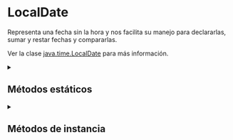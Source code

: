 # LocalDate
Representa una fecha sin la hora y nos facilita su manejo para declararlas, sumar y restar fechas y compararlas.

Ver la clase [java.time.LocalDate](https://docs.oracle.com/en/java/javase/17/docs/api/java.base/java/time/LocalDate.html) para más información.

<details>
<summary><h2>Métodos estáticos</h2></summary>

<details>
<summary><h3>from(TemporalAccessor temporal)</h3></summary>

Devuelve una instancia `LocalDate` de un objeto `TemporalAccesor`.

#### Ejemplo
```java
LocalDate date = LocalDate.from(ZonedDateTime.now());
System.out.println(date);
```
> Imprime: 2022-12-03
</details>

<details>
<summary><h3>now()</h3></summary>

Obtiene la fecha actual del reloj del sistema.

#### Ejemplo
```java
LocalDate date = LocalDate.now();
System.out.println(date);
```
> Imprime: 2022-12-03
</details>

<details>
<summary><h3>now(Clock clock)</h3></summary>

Obtiene la fecha actual del reloj especificado.

#### Ejemplo
```java
Clock reloj = Clock.systemUTC();
LocalDate fecha = LocalDate.now(reloj);
System.out.println(fecha);
```
> Imprime: 2022-12-03
</details>

<details>
<summary><h3>of(int year, int month, int dayOfMonth)</h3></summary>

Obtiene la fecha a partir de los argumentos pasados.

#### Ejemplo
```java
LocalDate fecha = LocalDate.of(2012, 2, 27);
System.out.println(fecha);
```
> Imprime: 2012-02-27
</details>

<details>
<summary><h3>of(int year, Month month, int dayOfMonth)</h3></summary>

Obtiene la fecha a partir de los argumentos pasados.

#### Ejemplo
```java
LocalDate fecha = LocalDate.of(1988, Month.APRIL, 27);
System.out.println(fecha);
```
> Imprime: 1988-04-27
</details>

<details>
<summary><h3>ofEpochDay(long epochDay)</h3></summary>

Obtiene la fecha a partir de la cantidad de días especificada desde el epoch.

#### Ejemplo
```java
LocalDate fecha = LocalDate.ofEpochDay(2780);
System.out.println(fecha);
```
> Imprime: 1977-08-12
</details>

<details>
<summary><h3>ofInstant(Instant instant, ZoneId zone)</h3></summary>

Obtiene la fecha a partir del instante pasado como argumento y la `ZoneId`.

#### Ejemplo
```java
LocalDate fecha = LocalDate.ofInstant(Instant.now(), ZoneId.of("Asia/Karachi"));
System.out.println(fecha);
```
> Imprime: 2022-12-03
</details>

<details>
<summary><h3>ofYearDay(int year, int dayOfYear)</h3></summary>

Obtiene la fecha a partir del año especificado y los días de ese año.

#### Ejemplo
```java
LocalDate fecha = LocalDate.ofYearDay(2000, 243);
System.out.println(fecha);
```
> Imprime: 2000-08-30
</details>

<details>
<summary><h3>parse(CharSequence text)</h3></summary>

Obtiene una fecha desde un String como "2007-12-03".

#### Ejemplo
```java
LocalDate fecha = LocalDate.parse("2007-12-03");
System.out.println(fecha);
```
> Imprime: 2007-12-03
</details>

<details>
<summary><h3>parse(CharSequence text, DateTimeFormatter formatter)</h3></summary>

Obtiene una fecha desde un String y el formato específico del String.

#### Ejemplo
```java
LocalDate fecha = LocalDate.parse("05/11/1998", DateTimeFormatter.ofPattern("dd/MM/yyyy"));
System.out.println(fecha);
```
> Imprime: 1998-11-05
</details>

</details>

<details>
<summary><h2>Métodos de instancia</h2></summary>

<details>
<summary><h3>atStartOfDay()</h3></summary>

Combina esta fecha con la hora de medianoche para crear un `LocalDateTime`.

#### Ejemplo
```java
LocalDate fecha = LocalDate.of(2020, 1, 15);
System.out.println(fecha.atStartOfDay());
```
> Imprime: 2020-01-15T00:00
</details>

<details>
<summary><h3>atStartOfDay(ZoneId zone)</h3></summary>

Combina esta fecha con la hora de medianoche y la `ZoneId` pasada como argumento para crear un `ZonedDateTime`.

#### Ejemplo
```java
LocalDate fecha = LocalDate.of(2020, 1, 15);
System.out.println(fecha.atStartOfDay(ZoneId.of("Japan")));
```
> Imprime: 2020-01-15T00:00+09:00[Japan]
</details>

<details>
<summary><h3>atTime(int hour, int minute)</h3></summary>

Combina esta fecha con la hora y minuto pasados como argumento para crear un `LocalDateTime`.

#### Ejemplo
```java
LocalDate fecha = LocalDate.of(2020, 1, 15);
System.out.println(fecha.atTime(15, 20));
```
> Imprime: 2020-01-15T15:20
</details>

<details>
<summary><h3>atTime(int hour, int minute, int second)</h3></summary>

Combina esta fecha con la hora, minuto y segundos pasados como argumento para crear un `LocalDateTime`.

#### Ejemplo
```java
LocalDate fecha = LocalDate.of(2020, 1, 15);
System.out.println(fecha.atTime(15, 20, 59));
```
> Imprime: 2020-01-15T15:20:59
</details>

<details>
<summary><h3>atTime(int hour, int minute, int second, int nanoOfSecond)</h3></summary>

Combina esta fecha con la hora, minuto, segundo y nanosegundos pasados como argumento para crear un `LocalDateTime`.

#### Ejemplo
```java
LocalDate fecha = LocalDate.of(2020, 1, 15);
System.out.println(fecha.atTime(15, 20, 59, 500));
```
> Imprime: 2020-01-15T15:20:59.000000500
</details>

<details>
<summary><h3>atTime(LocalTime time)</h3></summary>

Combina esta fecha con un `LocalTime` para crear un `LocalDateTime`.

#### Ejemplo
```java
LocalDate fecha = LocalDate.of(2020, 1, 15);
LocalTime tiempo = LocalTime.of(15, 45, 50);
System.out.println(fecha.atTime(tiempo));
```
> Imprime: 2020-01-15T15:45:50
</details>

<details>
<summary><h3>atTime(OffsetTime time)</h3></summary>

Combina esta fecha con un `OffsetTime` para crear un `OffsetDateTime`.

#### Ejemplo
```java
LocalDate fecha = LocalDate.of(2020, 1, 15);
OffsetTime tiempo = OffsetTime.now(ZoneId.systemDefault());
System.out.println(fecha.atTime(tiempo));
```
> Imprime: 2020-01-15T17:07:38.813298+01:00
</details>

<details>
<summary><h3>compareTo(ChronoLocalDate other)</h3></summary>

Compara esta fecha con otra.

#### Ejemplo
```java
LocalDate fecha = LocalDate.of(2020, 1, 15);
LocalDate fechaAhora = LocalDate.now();
System.out.println(fecha.compareTo(fechaAhora));
```
> Imprime: -2
</details>

<details>
<summary><h3>datesUntil(LocalDate endExclusive)</h3></summary>

Devuelve un `Stream` ordenado de fechas.

#### Ejemplo
```java
LocalDate fecha = LocalDate.of(2022, 11, 30);
LocalDate fechaAhora = LocalDate.now();
fecha.datesUntil(fechaAhora).forEach(System.out::println);
```
> Imprime: 2022-11-30, 2022-12-01, 2022-12-02
</details>

<details>
<summary><h3>datesUntil(LocalDate endExclusive, Period step)</h3></summary>

Devuelve un `Stream` ordenado de fechas con el salto especificado.

#### Ejemplo
```java
LocalDate fecha = LocalDate.of(2022, 10, 30);
LocalDate fechaAhora = LocalDate.now();
fecha.datesUntil(fechaAhora, Period.ofWeeks(1)).forEach(System.out::println);
```
> Imprime: 2022-10-30, 2022-11-06, 2022-11-13, 2022-11-20, 2022-11-27
</details>

<details>
<summary><h3>equals(Object obj)</h3></summary>

Comprueba si esta fecha es igual a otra

#### Ejemplo
```java
LocalDate fecha = LocalDate.of(2022, 10, 30);
LocalDate fechaAhora = LocalDate.now();
System.out.println(fecha.equals(fechaAhora));
```
> Imprime: `false`
</details>

<details>
<summary><h3>format(DateTimeFormatter formatter)</h3></summary>

Formatea la fecha de acuerdo al formato especificado. Para poder escribir palabras "normales", hay que usar comillas simples 'palabra'.

| Descripción | Código | Ejemplo |
| --- | --- | --- |
| Día | d | 5 |
| Día | dd | 05 |
| Día de la semana | e | 7 |
| Día de la semana | ee | 07 |
| Día de la semana | eee | Sun |
| Día de la semana | eeee | Sunday |
| Día de la semana | eeeee | S |
| Día del año | D | 212
| Mes | M | 9 |
| Mes | MM | 09 |
| Mes | MMM | Sep |
| Mes | MMMM | September |
| Mes | MMMMM | S |
| Año | y | 2022 |
| Año | yy | 22 |

Más info en: [DateTimeFormatter](https://docs.oracle.com/en/java/javase/17/docs/api/java.base/java/time/format/DateTimeFormatter.html)

#### Ejemplo
```java
LocalDate fecha = LocalDate.of(1988, 9, 3);
System.out.println(fecha.format(DateTimeFormatter.ofPattern("'La fecha es' eeee, d 'de' MMMM 'del año' y", new Locale("es", "ES"))));
```
> Imprime: "La fecha es sábado, 3 de septiembre del año 1988"
</details>

<details>
<summary><h3>get(TemporalField field)</h3></summary>

Obtiene el valor del campo especificado de esta fecha como `int`.

#### Ejemplo
```java
LocalDate fecha = LocalDate.of(1988, 9, 3);
System.out.println(fecha.get(ChronoField.DAY_OF_WEEK));
```
> Imprime: 6
</details>

<details>
<summary><h3>getChronology()</h3></summary>

Obtiene el sistema del calendario de esta fecha.

#### Ejemplo
```java
LocalDate fecha = LocalDate.of(1988, 9, 3);
System.out.println(fecha.getChronology());
```
> Imprime: "ISO"
</details>

<details>
<summary><h3>get...</h3></summary>

Obtiene el mes, el año, el día de la semana... etc, según el método seleccionado.

</details>

<details>
<summary><h3>hashCode()</h3></summary>

Obtiene el hash code de esta fecha.

#### Ejemplo
```java
LocalDate fecha = LocalDate.of(1988, 9, 3);
System.out.println(fecha.hashCode());
```
> Imprime: 4072003
</details>

<details>
<summary><h3>isAfter(ChronoLocalDate other)</h3></summary>

Comprueba si esta fecha es posterior a la fecha especificada.

#### Ejemplo
```java
LocalDate fecha = LocalDate.of(1988, 9, 3);
LocalDate fechaHoy = LocalDate.now();
System.out.println(fecha.isAfter(fechaHoy));
```
> Imprime: `false`
</details>

<details>
<summary><h3>isBefore(ChronoLocalDate other)</h3></summary>

Comprueba si esta fecha es anterior a la fecha especificada.

#### Ejemplo
```java
LocalDate fecha = LocalDate.of(1988, 9, 3);
LocalDate fechaHoy = LocalDate.now();
System.out.println(fecha.isBefore(fechaHoy));
```
> Imprime: `true`
</details>

<details>
<summary><h3>isEqual(ChronoLocalDate other)</h3></summary>

Comprueba si esta fecha es igual a la fecha especificada. A diferencia del método `equals`, devolverá `true` si las dos fechas son el mismo día aunque sean de tipos distintos.

#### Ejemplo 1
```java
LocalDate fecha = LocalDate.of(2022, 12, 3);
LocalDate fechaHoy = LocalDate.now();
System.out.println(fecha.isEqual(fechaHoy));
```
> Imprime: `true`

#### Ejemplo 2
```java
LocalDate fechaHoy = LocalDate.now();
JapaneseDate fechaHoyJapon = JapaneseDate.now();
System.out.println(fechaHoy.isEqual(fechaHoyJapon));
System.out.println(fechaHoy.equals(fechaHoyJapon));
```
> Imprime: `true` (Método isEqual), `false` (Método equals)
</details>

<details>
<summary><h3>isLeapYear()</h3></summary>

Devuelve `true` si la fecha es año bisiesto.
Checks if the year is a leap year, according to the ISO proleptic calendar system rules.

#### Ejemplo
```java
LocalDate fechaHoy = LocalDate.now();
System.out.println(fechaHoy.isLeapYear());
```
> Imprime: `false`
</details>

<details>
<summary><h3>isSupported(TemporalField field)</h3></summary>

Devuelve `true` si el campo especificado es admitido.

Campos admitidos:
- DAY_OF_WEEK
- ALIGNED_DAY_OF_WEEK_IN_MONTH
- ALIGNED_DAY_OF_WEEK_IN_YEAR
- DAY_OF_MONTH
- DAY_OF_YEAR
- EPOCH_DAY
- ALIGNED_WEEK_OF_MONTH
- ALIGNED_WEEK_OF_YEAR
- MONTH_OF_YEAR
- PROLEPTIC_MONTH
- YEAR_OF_ERA
- YEAR
- ERA

#### Ejemplo
```java
LocalDate fechaHoy = LocalDate.now();
System.out.println(fechaHoy.isSupported(ChronoField.ERA));
```
> Imprime: `true`
</details>

<details>
<summary><h3>isSupported(TemporalUnit unit)</h3></summary>

Devuelve `true` si la unidad especificada es admitido.

Campos admitidos:
- DAYS
- WEEKS
- MONTHS
- YEARS
- DECADES
- CENTURIES
- MILLENNIA
- ERAS

#### Ejemplo
```java
LocalDate fechaHoy = LocalDate.now();
System.out.println(fechaHoy.isSupported(ChronoUnit.CENTURIES));
```
> Imprime: `true`
</details>

<details>
<summary><h3>lengthOfMonth()</h3></summary>

Devuelve la cantidad de días del mes de esta fecha.

#### Ejemplo
```java
LocalDate fechaHoy = LocalDate.now();
System.out.println(fechaHoy.lengthOfMonth());
```
> Imprime: 31
</details>

<details>
<summary><h3>lengthOfYear()</h3></summary>

Devuelve la cantidad de días del año de esta fecha.

#### Ejemplo
```java
LocalDate fechaHoy = LocalDate.now();
System.out.println(fechaHoy.lengthOfYear());
```
> Imprime: 365
</details>

<details>
<summary><h3>minus...</h3></summary>

Devuelve una copia de esta fecha con la cantidad (según el método seleccionado) reducida.

#### Ejemplo
```java
LocalDate fechaHoy = LocalDate.now();
System.out.println(fechaHoy.minus(Period.of(1, 10, 21)));
System.out.println(fechaHoy.minus(2, ChronoUnit.CENTURIES));
```
> Imprime: 2021-01-13, 1822-12-03
</details>

<details>
<summary><h3>plus...</h3></summary>

Devuelve una copia de esta fecha con la cantidad (según el método seleccionado) añadida.

#### Ejemplo
```java
LocalDate fechaHoy = LocalDate.now();
System.out.println(fechaHoy.plus(Period.of(1, 10, 21)));
System.out.println(fechaHoy.plus(2, ChronoUnit.CENTURIES));
```
> Imprime: 2024-10-24, 2222-12-03
</details>

<details>
<summary><h3>query(TemporalQuery<R> query)</h3></summary>

Realiza la consulta especificada a la fecha.

#### Ejemplo
```java
LocalDate fechaHoy = LocalDate.now();
System.out.println(fechaHoy.query(TemporalQueries.precision()));
```
> Imprime: "Days"
</details>

<details>
<summary><h3>range(TemporalField field)</h3></summary>

Obtiene el rango de valores válidos del campo especificado.

#### Ejemplo
```java
LocalDate fechaHoy = LocalDate.now();
System.out.println(fechaHoy.range(ChronoField.DAY_OF_MONTH));
```
> Imprime: "1 - 31"
</details>

<details>
<summary><h3>toEpochSecond(LocalTime time, ZoneOffset offset)</h3></summary>

Obtiene el número de segundos desde el epoch de 1970-01-01T00:00:00Z

#### Ejemplo
```java
LocalDate fechaHoy = LocalDate.now();
System.out.println(fechaHoy.toEpochSecond(LocalTime.now(), ZoneOffset.of("+02:00")));
```
> Imprime: 1670085356
</details>

<details>
<summary><h3>until(ChronoLocalDate endDateExclusive)</h3></summary>

Devuelve el `Period` entre esta fecha y la fecha especificada.

#### Ejemplo
```java
LocalDate fechaHoy = LocalDate.now();
LocalDate fechaFutura = LocalDate.of(2023, 1, 1);
System.out.println(fechaHoy.until(fechaFutura).getDays());
```
> Imprime: 29
</details>

<details>
<summary><h3>until(Temporal endExclusive, TemporalUnit unit)</h3></summary>

Devuelve el tiempo entre esta fecha y la fecha especificada según la unidad especificada.

#### Ejemplo
```java
LocalDate fechaHoy = LocalDate.now();
LocalDate fechaFutura = LocalDate.of(2023, 1, 1);
System.out.println(fechaHoy.until(fechaFutura, ChronoUnit.WEEKS));
```
> Imprime: 4
</details>

<details>
<summary><h3>with(TemporalAdjuster adjuster)</h3></summary>

Devuelve una copia ajustada de esta fecha.

#### Ejemplo
```java
LocalDate fechaHoy = LocalDate.now();
System.out.println(fechaHoy.with(TemporalAdjusters.firstDayOfMonth()));
```
> Imprime: 2022-12-01
</details>

<details>
<summary><h3>with(TemporalField field, long newValue)</h3></summary>

Devuelve una copia de esta fecha con el campo especificado cambiado al nuevo valor

#### Ejemplo
```java
LocalDate fechaHoy = LocalDate.now();
System.out.println(fechaHoy.with(ChronoField.MONTH_OF_YEAR, 4));
```
> Imprime: 2022-04-03
</details>

<details>
<summary><h3>with...</h3></summary>

Devuelve una copia de esta fecha cambiándola según el método utilizado y el valor introducido.

#### Ejemplo
```java
LocalDate fechaHoy = LocalDate.now();
System.out.println(fechaHoy.withDayOfYear(32));
```
> Imprime: 2022-02-01
</details>

</details>
